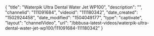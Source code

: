 {
    "title": "Waterpik Ultra Dental Water Jet WP100",
    "description": "",
    "channelid": "111091684",
    "videoid": "111180342",
    "date_created": "1502924458",
    "date_modified": "1504049177",
    "type": "captivate",
    "layout": "channelVideo",
    "url": "\/bbbusa-latest-videos\/waterpik-ultra-dental-water-jet-wp100\/111091684-111180342"
}